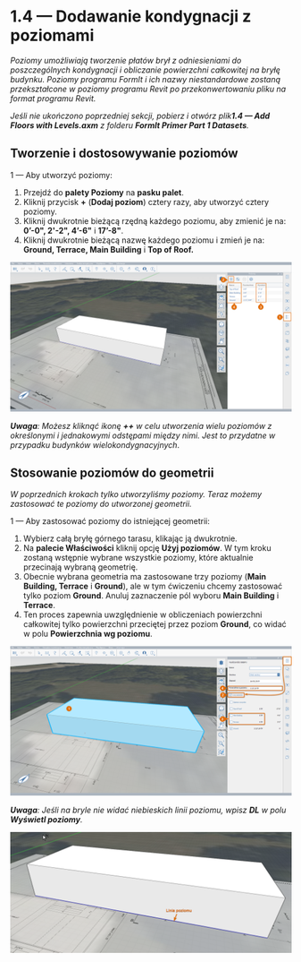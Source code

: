 # 1.4 — Dodawanie kondygnacji z poziomami

_Poziomy umożliwiają tworzenie płatów brył z odniesieniami do poszczególnych kondygnacji i obliczanie powierzchni całkowitej na bryłę budynku. Poziomy programu FormIt i ich nazwy niestandardowe zostaną przekształcone w poziomy programu Revit po przekonwertowaniu pliku na format programu Revit._

_Jeśli nie ukończono poprzedniej sekcji, pobierz i otwórz plik**1.4 — Add Floors with Levels.axm** z folderu **FormIt Primer Part 1 Datasets**._

## **Tworzenie i dostosowywanie poziomów**

1 — Aby utworzyć poziomy:

1. Przejdź do **palety Poziomy** na **pasku palet**.
2. Kliknij przycisk **+** (**Dodaj poziom**) cztery razy, aby utworzyć cztery poziomy.
3. Kliknij dwukrotnie bieżącą rzędną każdego poziomu, aby zmienić je na: **0’-0", 2'-2", 4’-6"** i **17’-8"**.
4. Kliknij dwukrotnie bieżącą nazwę każdego poziomu i zmień je na: **Ground, Terrace, Main Building** i **Top of Roof.**

![](<../../.gitbook/assets/0 (16) (1).png>)

_**Uwaga**: Możesz kliknąć ikonę_ _**++**_ _w celu utworzenia wielu poziomów z określonymi i jednakowymi odstępami między nimi. Jest to przydatne w przypadku budynków wielokondygnacyjnych_.

## **Stosowanie poziomów do geometrii**

_W poprzednich krokach tylko utworzyliśmy poziomy. Teraz możemy zastosować te poziomy do utworzonej geometrii._

1 — Aby zastosować poziomy do istniejącej geometrii:

1. Wybierz całą bryłę górnego tarasu, klikając ją dwukrotnie.
2. Na **palecie Właściwości** kliknij opcję **Użyj poziomów**. W tym kroku zostaną wstępnie wybrane wszystkie poziomy, które aktualnie przecinają wybraną geometrię.
3. Obecnie wybrana geometria ma zastosowane trzy poziomy (**Main Building, Terrace** i **Ground**), ale w tym ćwiczeniu chcemy zastosować tylko poziom **Ground**. Anuluj zaznaczenie pól wyboru **Main Building** i **Terrace**.
4. Ten proces zapewnia uwzględnienie w obliczeniach powierzchni całkowitej tylko powierzchni przeciętej przez poziom **Ground**, co widać w polu **Powierzchnia wg poziomu**.

![](<../../.gitbook/assets/1 (4) (1).png>)

_**Uwaga**: Jeśli na bryle nie widać niebieskich linii poziomu, wpisz_ _**DL**_ _w polu_ _**Wyświetl poziomy**._

![](<../../.gitbook/assets/2 (3) (1).png>)
